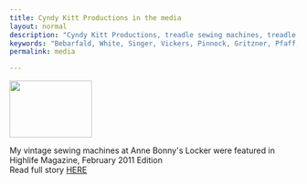 ```yaml
---
title: Cyndy Kitt Productions in the media
layout: normal
description: "Cyndy Kitt Productions, treadle sewing machines, treadle sewing machine parts, sewing machine parts, vintage treadle sewing machines, reproduction sewing machine manuals, sewing machine manual, sewing, clothing, accessories, costume, bags, eco friendly, green machine, craft, treadle, design, eco sewing, sustainable craft"
keywords: "Bebarfald, White, Singer, Vickers, Pinnock, Gritzner, Pfaff, treadle sewing machine, vintage sewing machine, sewing machine manual, sewing"
permalink: media

---
```


<div class="container my-4">
  <div class="row">
    <div class="col-5 text-right">
    <img class="img-fluid" src="{{ "/assets/images/gen.head.gif" }}" width="144" height="100">
    </div><!-- end col -->
    <div class="col-7">
      <p>My vintage sewing machines at Anne Bonny's Locker were featured in Highlife Magazine, February 2011 Edition<br> Read full story <a href="hl-2011-2.htm">HERE</a></p>
    </div><!-- end col -->
  </div><!-- end row -->
</div><!-- end container -->
